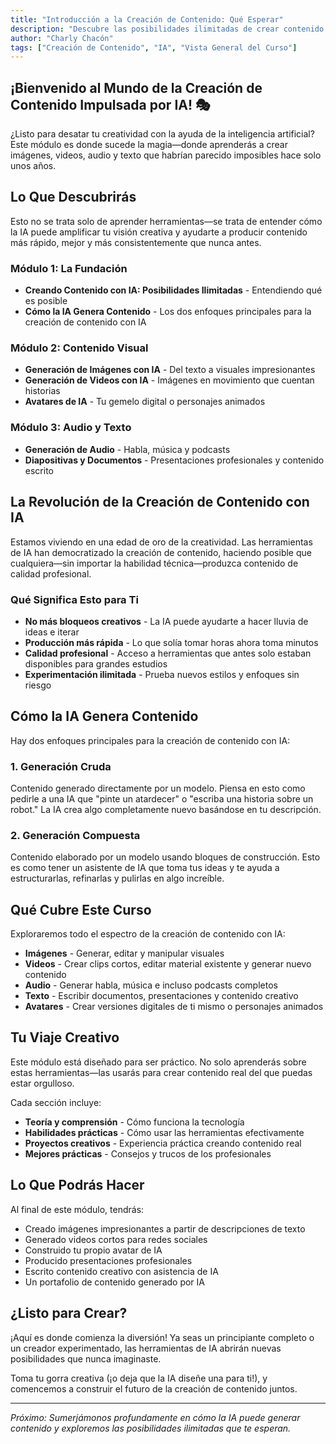 ```yaml
---
title: "Introducción a la Creación de Contenido: Qué Esperar"
description: "Descubre las posibilidades ilimitadas de crear contenido con IA y qué cubre este curso"
author: "Charly Chacón"
tags: ["Creación de Contenido", "IA", "Vista General del Curso"]
---
```


## ¡Bienvenido al Mundo de la Creación de Contenido Impulsada por IA! 🎭

¿Listo para desatar tu creatividad con la ayuda de la inteligencia artificial? Este módulo es donde sucede la magia—donde aprenderás a crear imágenes, videos, audio y texto que habrían parecido imposibles hace solo unos años.

## Lo Que Descubrirás

Esto no se trata solo de aprender herramientas—se trata de entender cómo la IA puede amplificar tu visión creativa y ayudarte a producir contenido más rápido, mejor y más consistentemente que nunca antes.

### Módulo 1: La Fundación

- **Creando Contenido con IA: Posibilidades Ilimitadas** - Entendiendo qué es posible
- **Cómo la IA Genera Contenido** - Los dos enfoques principales para la creación de contenido con IA

### Módulo 2: Contenido Visual

- **Generación de Imágenes con IA** - Del texto a visuales impresionantes
- **Generación de Videos con IA** - Imágenes en movimiento que cuentan historias
- **Avatares de IA** - Tu gemelo digital o personajes animados

### Módulo 3: Audio y Texto

- **Generación de Audio** - Habla, música y podcasts
- **Diapositivas y Documentos** - Presentaciones profesionales y contenido escrito

## La Revolución de la Creación de Contenido con IA

Estamos viviendo en una edad de oro de la creatividad. Las herramientas de IA han democratizado la creación de contenido, haciendo posible que cualquiera—sin importar la habilidad técnica—produzca contenido de calidad profesional.

### Qué Significa Esto para Ti

- **No más bloqueos creativos** - La IA puede ayudarte a hacer lluvia de ideas e iterar
- **Producción más rápida** - Lo que solía tomar horas ahora toma minutos
- **Calidad profesional** - Acceso a herramientas que antes solo estaban disponibles para grandes estudios
- **Experimentación ilimitada** - Prueba nuevos estilos y enfoques sin riesgo

## Cómo la IA Genera Contenido

Hay dos enfoques principales para la creación de contenido con IA:

### 1. **Generación Cruda**

Contenido generado directamente por un modelo. Piensa en esto como pedirle a una IA que "pinte un atardecer" o "escriba una historia sobre un robot." La IA crea algo completamente nuevo basándose en tu descripción.

### 2. **Generación Compuesta**

Contenido elaborado por un modelo usando bloques de construcción. Esto es como tener un asistente de IA que toma tus ideas y te ayuda a estructurarlas, refinarlas y pulirlas en algo increíble.

## Qué Cubre Este Curso

Exploraremos todo el espectro de la creación de contenido con IA:

- **Imágenes** - Generar, editar y manipular visuales
- **Videos** - Crear clips cortos, editar material existente y generar nuevo contenido
- **Audio** - Generar habla, música e incluso podcasts completos
- **Texto** - Escribir documentos, presentaciones y contenido creativo
- **Avatares** - Crear versiones digitales de ti mismo o personajes animados

## Tu Viaje Creativo

Este módulo está diseñado para ser práctico. No solo aprenderás sobre estas herramientas—las usarás para crear contenido real del que puedas estar orgulloso.

Cada sección incluye:

- **Teoría y comprensión** - Cómo funciona la tecnología
- **Habilidades prácticas** - Cómo usar las herramientas efectivamente
- **Proyectos creativos** - Experiencia práctica creando contenido real
- **Mejores prácticas** - Consejos y trucos de los profesionales

## Lo Que Podrás Hacer

Al final de este módulo, tendrás:

- Creado imágenes impresionantes a partir de descripciones de texto
- Generado videos cortos para redes sociales
- Construido tu propio avatar de IA
- Producido presentaciones profesionales
- Escrito contenido creativo con asistencia de IA
- Un portafolio de contenido generado por IA

## ¿Listo para Crear?

¡Aquí es donde comienza la diversión! Ya seas un principiante completo o un creador experimentado, las herramientas de IA abrirán nuevas posibilidades que nunca imaginaste.

Toma tu gorra creativa (¡o deja que la IA diseñe una para ti!), y comencemos a construir el futuro de la creación de contenido juntos.

---

_Próximo: Sumerjámonos profundamente en cómo la IA puede generar contenido y exploremos las posibilidades ilimitadas que te esperan._

